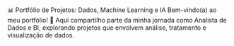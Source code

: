 📊 Portfólio de Projetos: Dados, Machine Learning e IA 
Bem-vindo(a) ao meu portfólio! 🚀
Aqui compartilho parte da minha jornada como Analista de Dados e BI, explorando projetos que envolvem análise, tratamento e visualização de dados.

